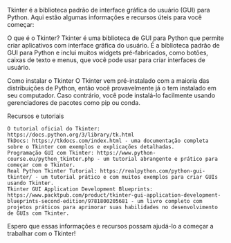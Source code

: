 Tkinter é a biblioteca padrão de interface gráfica do usuário (GUI) para Python. Aqui estão algumas informações e recursos úteis para você começar:

O que é o Tkinter?
Tkinter é uma biblioteca de GUI para Python que permite criar aplicativos com interface gráfica do usuário. É a biblioteca padrão de GUI para Python e inclui muitos widgets pré-fabricados, como botões, caixas de texto e menus, que você pode usar para criar interfaces de usuário.

Como instalar o Tkinter
O Tkinter vem pré-instalado com a maioria das distribuições de Python, então você provavelmente já o tem instalado em seu computador. Caso contrário, você pode instalá-lo facilmente usando gerenciadores de pacotes como pip ou conda.

Recursos e tutoriais

    O tutorial oficial do Tkinter: https://docs.python.org/3/library/tk.html
    TkDocs: https://tkdocs.com/index.html - uma documentação completa sobre o Tkinter com exemplos e explicações detalhadas.
    Programação GUI com Tkinter: https://www.python-course.eu/python_tkinter.php - um tutorial abrangente e prático para começar com o Tkinter.
    Real Python Tkinter Tutorial: https://realpython.com/python-gui-tkinter/ - um tutorial prático e com muitos exemplos para criar GUIs usando Tkinter.
    Tkinter GUI Application Development Blueprints: https://www.packtpub.com/product/tkinter-gui-application-development-blueprints-second-edition/9781800205681 - um livro completo com projetos práticos para aprimorar suas habilidades no desenvolvimento de GUIs com Tkinter.

Espero que essas informações e recursos possam ajudá-lo a começar a trabalhar com o Tkinter!